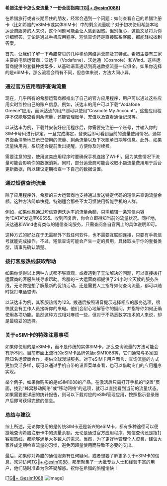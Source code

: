 **希腊注册卡怎么查流量？一份全面指南[[TG💪+ @esim1088](https://t.me/s/esim1088)]**

在希腊旅行或者长期居住的朋友，经常会遇到一个问题：如何查看自己的希腊注册卡（比如希腊的eSIM卡或实体SIM卡）中的剩余流量呢？对于初次使用希腊本地运营商服务的人来说，这个问题可能会让人感到困惑。但别担心，这篇文章将为你详细解答，无论是通过手机应用程序、短信查询还是直接联系客服，都能轻松找到答案。

首先，让我们了解一下希腊常见的几种移动网络运营商及其特点。希腊主要有三家主要的电信运营商：沃达丰（Vodafone）、沃达通（Cosmote）和Wind。这些运营商提供的套餐种类繁多，从基础语音通话到高速数据流量一应俱全。如果你选择的是eSIM卡，那么流程会稍有不同，但总体来说，方法大同小异。

### **通过官方应用程序查询流量**
现在，几乎所有的希腊运营商都推出了自己的官方应用程序，用户可以通过这些应用实时监控自己的账户信息。例如，沃达丰的用户可以下载“Vodafone Greece”应用，而沃达通的用户则可以使用“Cosmote My Account”。这些应用程序不仅能够查看剩余流量，还能管理账单、充值以及查看通话记录等。

以沃达丰为例，下载并安装好应用程序后，你需要先注册一个账号，并输入你的SIM卡号码进行绑定。一旦完成绑定，登录后即可看到当前的流量使用情况。通常界面会清晰地显示已使用的流量、剩余流量以及下次账单日期等信息。此外，如果流量快用完，系统还会提前发出提醒，方便你及时续费。

需要注意的是，使用这类应用程序时要确保手机连接了Wi-Fi，因为某些情况下流量可能会影响你的数据消耗。同时，部分运营商可能会收取小额流量费用用于后台更新数据，所以建议定期检查一下自己的数据设置。

### **通过短信查询流量**
除了应用程序外，希腊的三大运营商也支持通过发送特定代码的短信来查询流量余额。这种方法简单快捷，特别适合那些不太习惯使用智能手机的人群。

例如，如果你想通过短信查询沃达丰的流量余额，只需编辑一条短信内容为“DATA”发送至69555。收到回复后，你会立即得知当前的流量状况。同样地，沃达通和Wind也有类似的短信查询服务，只需查阅各自官网上的具体说明即可。

这种方式的好处在于无需额外下载任何软件，也不需要互联网连接，只要有手机信号就能完成操作。不过，短信查询可能会产生一定的费用，具体取决于你的套餐类型，请事先确认清楚。

### **拨打客服热线获取帮助**
如果你觉得以上两种方式都不够直观，或者遇到了无法解决的问题，可以直接拨打运营商的客服热线寻求帮助。希腊的三大运营商都提供了24小时全天候的服务热线，无论你是想了解最新的促销活动，还是需要人工指导如何查询流量，都可以随时拨打电话咨询。

以沃达丰为例，其客服热线为123。拨通后按照语音提示选择相应的服务选项，很快就会有工作人员接听你的来电。他们会耐心地解答你的疑问，并指导你如何正确使用各项功能。虽然这种方式相对麻烦一些，但对于不熟悉数字技术的人来说，却是最稳妥的选择。

### **关于eSIM卡的特殊注意事项**
如果你使用的是eSIM卡，而不是传统的实体SIM卡，那么查询流量的方法可能会有所不同。目前市面上流行的eSIM卡品牌包括eSIM1088等，它们通常与多家国际知名运营商合作，提供全球漫游服务。对于eSIM卡用户而言，查询流量的方式更加灵活多样，既可以通过手机自带的设置菜单查看，也可以借助专门的应用程序实现。

举个例子，如果你购买的是eSIM1088的产品，在激活后只需打开手机的“设置”页面，找到“蜂窝移动网络”或“移动网络”的选项，就可以直接看到当前的流量状态。如果需要更详细的统计报告，则可以下载对应的eSIM管理应用，按照指示登录账户后即可获得完整的信息。

### **总结与建议**
综上所述，无论你使用的是传统SIM卡还是新兴的eSIM卡，都有多种途径可以便捷地查询希腊注册卡中的流量余额。无论是通过官方应用程序、短信查询还是拨打客服热线，都能够满足大多数人的需求。当然，为了更好地管理个人资费，建议大家养成定期检查流量的习惯，避免因超量使用而导致不必要的支出。

最后，如果你对希腊的通信服务有任何疑问，或者想要了解更多关于eSIM卡的信息，欢迎访问[TG💪+ @esim1088](https://t.me/s/esim1088)，那里聚集了一大批专业人士和经验丰富的用户，他们随时准备为你答疑解惑。祝你在希腊的旅程愉快！

[[TG💪+ @esim1088](https://t.me/s/esim1088) ![Image](https://i.postimg.cc/4NQfJmqS/Snipaste-2025-05-13-00-14-12.png)]